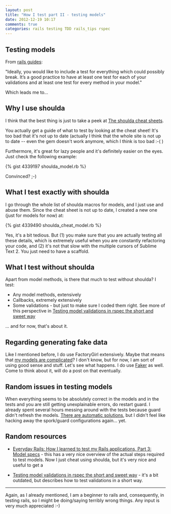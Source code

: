 ```yaml
---
layout: post
title: "How I test part II - testing models"
date: 2012-12-19 10:17
comments: true
categories: rails testing TDD rails_tips rspec
---
```


Testing models
--------------

From [rails guides](http://guides.rubyonrails.org/testing.html):

"Ideally, you would like to include a test for everything which could possibly break. It’s a good practice to have at least one test for each of your validations and at least one test for every method in your model."

Which leads me to...

Why I use shoulda
-----------------

I think that the best thing is just to take a peek at [The shoulda cheat sheets](http://cheat.errtheblog.com/s/rspec_shoulda/).

You actually get a guide of what to test by looking at the cheat sheet! It's too bad that it's not up to date (actually I think that the whole site is not up to date -- even the gem doesn't work anymore, which I think is too bad :-( )

Furthermore, it's great for lazy people and it's definitely easier on the eyes. Just check the following example:

<!---
<script src="https://gist.github.com/4339197.js">

</script>
-->

{% gist 4339197 shoulda_model.rb %}

Convinced? ;-)

What I test exactly with shoulda
--------------------------------

I go through the whole list of shoulda macros for models, and I just use and abuse them. Since the cheat sheet is not up to date, I created a new one (just for models for now) at:

{% gist 4339490 shoulda_cheat_model.rb %}

Yes, it's a bit tedious. But (1) you make sure that you are actually testing all these details, which is extremely useful when you are constantly refactoring your code, and (2) it's not that slow with the multiple cursors of Sublime Text 2. You just need to have a scaffold.

What I test without shoulda
---------------------------

Apart from model methods, is there that much to test without shoulda? I test:

* Any model methods, extensively
* Callbacks, extremely extensively
* Some validations - but just to make sure I coded them right. See more of this perspective in [Testing model validations in rspec the short and sweet way](http://www.christopherbloom.com/2011/07/12/testing-model-validations-in-rspec-the-short-and-sweet-way/)

... and for now, that's about it.


Regarding generating fake data
------------------------------

Like I mentioned before, I do use FactoryGirl extensively. Maybe that means that [my models are complicated](http://blog.steveklabnik.com/posts/2012-07-14-why-i-don-t-like-factory_girl)? I don't know, but for now, I am sort of using good sense and stuff. Let's see what happens. I do use [Faker](http://faker.rubyforge.org) as well. Come to think about it, will do a post on that eventually.

Random issues in testing models
-------------------------------

When everything seems to be absolutely correct in the models and in the tests and you are still getting unexplainable errors, do restart guard. I already spent several hours messing around with the tests because guard didn't refresh the models. [There are automatic solutions](http://stackoverflow.com/questions/5855587/spork-is-really-great-but-how-can-i-get-it-to-refresh-validations-and-other-cod), but I didn't feel like hacking away the spork/guard configurations again... yet.

Random resources
----------------

* [Everyday Rails: How I learned to test my Rails applications, Part 3: Model specs](http://everydayrails.com/2012/03/19/testing-series-rspec-models-factory-girl.html) - this has a very nice overview of the actual steps required to test models. Now I just cheat using shoulda, but it's very nice and useful to get a 

* [Testing model validations in rspec the short and sweet way](http://www.christopherbloom.com/2011/07/12/testing-model-validations-in-rspec-the-short-and-sweet-way/) - it's a bit outdated, but describes how to test validations in a short way.

***

Again, as I already mentioned, I am a beginner to rails and, consequently, in testing rails, so I might be doing/saying terribly wrong things. Any input is very much appreciated :-)


